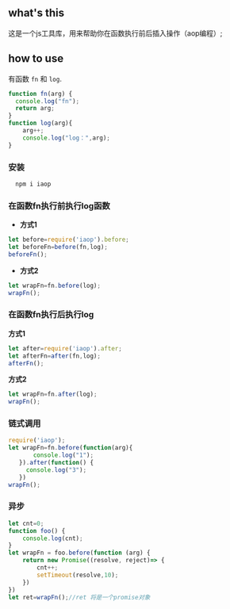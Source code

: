 ## what's this
这是一个js工具库，用来帮助你在函数执行前后插入操作（aop编程）;

## how to use

有函数 `fn` 和 `log`.
  ```javascript
  function fn(arg) {
    console.log("fn");
    return arg;
  }
  function log(arg){
      arg++;
      console.log("log：",arg);
  }
  ```

### 安装
```bash 
  npm i iaop 
  ````
### 在函数fn执行前执行log函数
- **方式1**

```javascript
let before=require('iaop').before;
let beforeFn=before(fn,log);
beforeFn();
```
- **方式2**

```javascript
let wrapFn=fn.before(log);
wrapFn();
```

### 在函数fn执行后执行log
**方式1**

```javascript
let after=require('iaop').after;
let afterFn=after(fn,log);
afterFn();
```
**方式2**

```javascript
let wrapFn=fn.after(log);
wrapFn();
```

	
### 链式调用

 ```javascript
require('iaop');
let wrapFn=fn.before(function(arg){
        console.log("1");
    }).after(function() {
      console.log("3");
    })
wrapFn();
```

### 异步

```javascript
let cnt=0;
function foo() {
    console.log(cnt);
}
let wrapFn = foo.before(function (arg) {
    return new Promise((resolve, reject)=> {
        cnt++;
        setTimeout(resolve,10);
    })
})
let ret=wrapFn();//ret 将是一个promise对象
```
